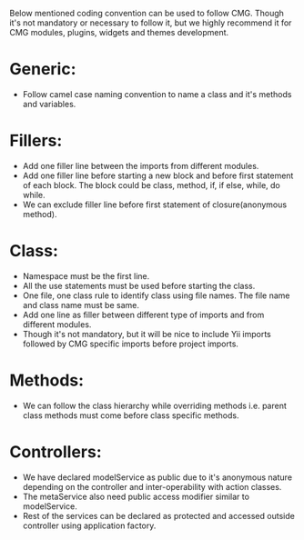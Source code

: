 Below mentioned coding convention can be used to follow CMG. Though it's not mandatory 
or necessary to follow it, but we highly recommend it for CMG modules, plugins, widgets 
and themes development.

Generic:
========================================
* Follow camel case naming convention to name a class and it's methods and variables.

Fillers:
========================================
* Add one filler line between the imports from different modules.
* Add one filler line before starting a new block and before first statement of each 
block. The block could be class, method, if, if else, while, do while.
* We can exclude filler line before first statement of closure(anonymous method).

Class:
========================================
* Namespace must be the first line.
* All the use statements must be used before starting the class.
* One file, one class rule to identify class using file names. The file name and 
class name must be same.
* Add one line as filler between different type of imports and from different modules.
* Though it's not mandatory, but it will be nice to include Yii imports followed by 
CMG specific imports before project imports.

Methods:
========================================
* We can follow the class hierarchy while overriding methods i.e. parent class methods 
must come before class specific methods.

Controllers:
========================================
* We have declared modelService as public due to it's anonymous nature depending on the 
controller and inter-operability with action classes.
* The metaService also need public access modifier similar to modelService.
* Rest of the services can be declared as protected and accessed outside controller 
using application factory.

